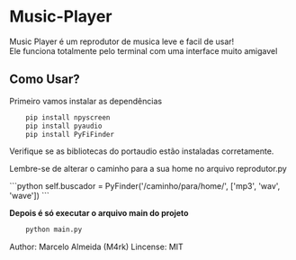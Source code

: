 # Music-Player

<p>Music Player é um reprodutor de musica leve e facil de usar! <br>Ele funciona totalmente pelo terminal com uma interface muito amigavel</p>

## Como Usar?

<p>Primeiro vamos instalar as dependências</p>

```bash
	pip install npyscreen
	pip install pyaudio
	pip install PyFiFinder
```

<p>Verifique se as bibliotecas do portaudio estão instaladas corretamente.</p>

<p>Lembre-se de alterar o caminho para a sua home no arquivo reprodutor.py</p>
```python
	self.buscador = PyFinder('/caminho/para/home/', ['mp3', 'wav', 'wave'])
```

<b>Depois é só executar o arquivo main do projeto</b>

```bash
	python main.py
```

Author: Marcelo Almeida (M4rk)
Lincense: MIT

